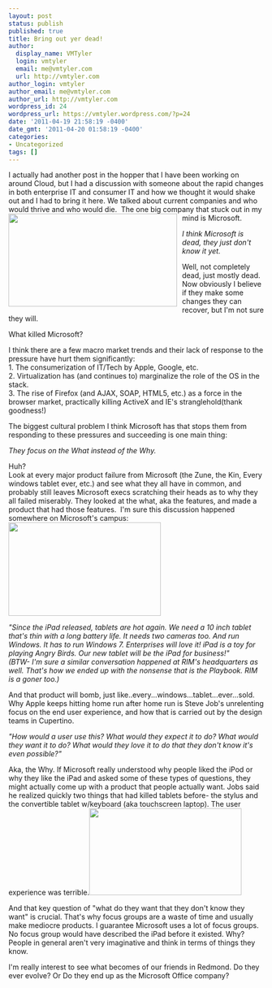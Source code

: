 ```yaml
---
layout: post
status: publish
published: true
title: Bring out yer dead!
author:
  display_name: VMTyler
  login: vmtyler
  email: me@vmtyler.com
  url: http://vmtyler.com
author_login: vmtyler
author_email: me@vmtyler.com
author_url: http://vmtyler.com
wordpress_id: 24
wordpress_url: https://vmtyler.wordpress.com/?p=24
date: '2011-04-19 21:58:19 -0400'
date_gmt: '2011-04-20 01:58:19 -0400'
categories:
- Uncategorized
tags: []
---
```

<p style="clear:both;">I actually had another post in the hopper that I have been working on around Cloud, but I had a discussion with someone about the rapid changes in both enterprise IT and consumer IT and how we thought it would shake out and I had to bring it here. We talked about current companies and who would thrive and who would die.  The one big company that stuck out in my mind is Microsoft.<a class="image-link" href="{{ site.baseurl }}/images/2011/04/mp-full.jpg"><img class="linked-to-original alignleft" style="display:inline;margin:0 10px 10px 0;" src="{{ site.baseurl }}/images/2011/04/mp-thumb.jpg" alt="" width="332" height="183" align="left" /></a></p>
<p><em>I think Microsoft is dead, they just don't know it yet.</em></p>
<p>Well, not completely dead, just mostly dead. Now obviously I believe if they make some changes they can recover, but I'm not sure they will.</p>
<p>What killed Microsoft?</p>
<p>I think there are a few macro market trends and their lack of response to the pressure have hurt them significantly:<br />
1. The consumerization of IT/Tech by Apple, Google, etc.<br />
2. Virtualization has (and continues to) marginalize the role of the OS in the stack.<br />
3. The rise of Firefox (and AJAX, SOAP, HTML5, etc.) as a force in the browser market, practically killing ActiveX and IE's stranglehold(thank goodness!)</p>
<p style="clear:both;">The biggest cultural problem I think Microsoft has that stops them from responding to these pressures and succeeding is one main thing:</p>
<p style="clear:both;"><em>They focus on the What instead of the Why.</em></p>
<p style="clear:both;">Huh?<br />
Look at every major product failure from Microsoft (the Zune, the Kin, Every windows tablet ever, etc.) and see what they all have in common, and probably still leaves Microsoft execs scratching their heads as to why they all failed miserably. They looked at the what, aka the features, and made a product that had those features.  I'm sure this discussion happened somewhere on Microsoft's campus:<a href="{{ site.baseurl }}/images/2011/04/ballmer-windows-tablet.jpg"><img class="alignright size-medium wp-image-26" title="ballmer-windows-tablet" src="{{ site.baseurl }}/images/2011/04/ballmer-windows-tablet.jpg?w=300" alt="" width="300" height="184" /></a></p>
<p><em>"Since the iPad released, tablets are hot again. We need a 10 inch tablet that's thin with a long battery life. It needs two cameras too. And run Windows. It has to run Windows 7. Enterprises will love it! iPad is a toy for playing Angry Birds. Our new tablet will be the iPad for business!"</em><br />
<em>(BTW- I'm sure a similar conversation happened at RIM's headquarters as well. That's how we ended up with the nonsense that is the Playbook. RIM is a goner too.)</em></p>
<p>And that product will bomb, just like..every...windows...tablet...ever...sold. Why Apple keeps hitting home run after home run is Steve Job's unrelenting focus on the end user experience, and how that is carried out by the design teams in Cupertino.</p>
<p><em>"How would a user use this? What would they expect it to do? What would they want it to do? What would they love it to do that they don't know it's even possible?"</em></p>
<p style="clear:both;">Aka, the Why. If Microsoft really understood why people liked the iPod or why they like the iPad and asked some of these types of questions, they might actually come up with a product that people actually want. Jobs said he realized quickly two things that had killed tablets before- the stylus and the convertible tablet w/keyboard (aka touchscreen laptop). The user experience was terrible.<a href="{{ site.baseurl }}/images/2011/04/homer-car.gif"><img class="size-medium wp-image-27 alignleft" title="homer-car" src="{{ site.baseurl }}/images/2011/04/homer-car.gif?w=300" alt="" width="300" height="171" /></a></p>
<p>And that key question of "what do they want that they don't know they want" is crucial. That's why focus groups are a waste of time and usually make mediocre products. I guarantee Microsoft uses a lot of focus groups. No focus group would have described the iPad before it existed. Why? People in general aren't very imaginative and think in terms of things they know.</p>
<p>I'm really interest to see what becomes of our friends in Redmond. Do they ever evolve? Or Do they end up as the Microsoft Office company?</p>
